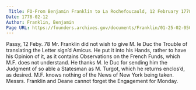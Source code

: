 ```yaml
---
 Title: FO-From Benjamin Franklin to La Rochefoucauld, 12 February 1778
Date: 1778-02-12
Author: Franklin, Benjamin
Page URL: https://founders.archives.gov/documents/Franklin/01-25-02-0509
---
```


Passy, 12 Feby. 78
Mr. Franklin did not wish to give M. le Duc the Trouble of translating the Letter sign’d Amicus. He put it into his Hands, rather to have his Opinion of it, as it contains Observations on the French Funds, which M.F. does not understand. He thanks M. le Duc for sending him the Judgment of so able a Statesman as M. Turgot, which he returns enclos’d, as desired.
M.F. knows nothing of the News of New York being taken.
Messrs. Franklin and Deane cannot forget the Engagement for Monday.

